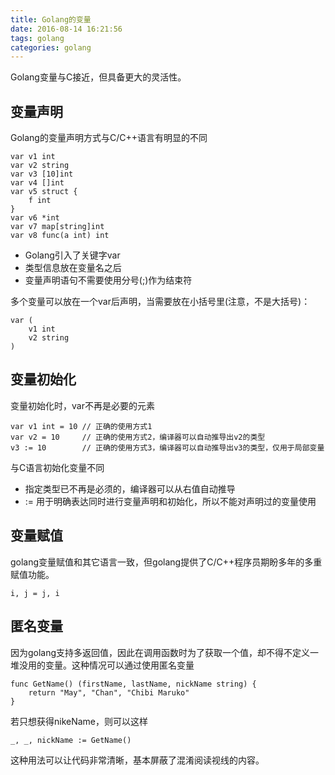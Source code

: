 ```yaml
---
title: Golang的变量
date: 2016-08-14 16:21:56
tags: golang
categories: golang
---
```

<!-- more -->
Golang变量与C接近，但具备更大的灵活性。

## 变量声明
Golang的变量声明方式与C/C++语言有明显的不同
```golang
var v1 int
var v2 string
var v3 [10]int
var v4 []int
var v5 struct {
	f int
}
var v6 *int
var v7 map[string]int
var v8 func(a int) int
```

* Golang引入了关键字var
* 类型信息放在变量名之后
* 变量声明语句不需要使用分号(;)作为结束符

多个变量可以放在一个var后声明，当需要放在小括号里(注意，不是大括号)：

```golang
var (
	v1 int
	v2 string
)
```

## 变量初始化
变量初始化时，var不再是必要的元素

```golang
var v1 int = 10 // 正确的使用方式1
var v2 = 10     // 正确的使用方式2，编译器可以自动推导出v2的类型
v3 := 10        // 正确的使用方式3，编译器可以自动推导出v3的类型，仅用于局部变量
```
与C语言初始化变量不同
* 指定类型已不再是必须的，编译器可以从右值自动推导
* := 用于明确表达同时进行变量声明和初始化，所以不能对声明过的变量使用

## 变量赋值
golang变量赋值和其它语言一致，但golang提供了C/C++程序员期盼多年的多重赋值功能。

```golang
i, j = j, i
```

## 匿名变量

因为golang支持多返回值，因此在调用函数时为了获取一个值，却不得不定义一堆没用的变量。这种情况可以通过使用匿名变量

```golang
func GetName() (firstName, lastName, nickName string) {
	return "May", "Chan", "Chibi Maruko"
}
```

若只想获得nikeName，则可以这样

```golang
_, _, nickName := GetName()
```

这种用法可以让代码非常清晰，基本屏蔽了混淆阅读视线的内容。

